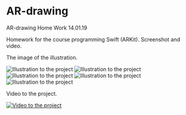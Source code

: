 # AR-drawing

AR-drawing Home Work 14.01.19

Homework for the course programming Swift (ARKit). Screenshot and video.

The image of the illustration.



![Illustration to the project](https://github.com/EugenePerlik/AR-drawing/raw/master/promo/IMGFree.png)
![Illustration to the project](https://github.com/EugenePerlik/AR-drawing/raw/master/promo/IMGPlane.png)
![Illustration to the project](https://github.com/EugenePerlik/AR-drawing/raw/master/promo/IMGimage.png)
![Illustration to the project](https://github.com/EugenePerlik/AR-drawing/raw/master/promo/IMGTextR.png)
![Illustration to the project](https://github.com/EugenePerlik/AR-drawing/raw/master/promo/IMGText.png)


Video to the project.

[![Video to the project](https://github.com/EugenePerlik/AR-drawing/raw/master/promo/imagevideo.png)](https://yadi.sk/i/3oi8mcZYTMJB-g)
